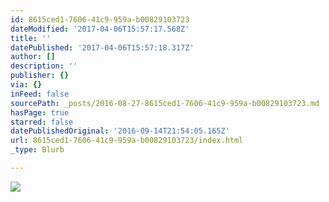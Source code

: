 ```yaml
---
id: 8615ced1-7606-41c9-959a-b00829103723
dateModified: '2017-04-06T15:57:17.568Z'
title: ''
datePublished: '2017-04-06T15:57:18.317Z'
author: []
description: ''
publisher: {}
via: {}
inFeed: false
sourcePath: _posts/2016-08-27-8615ced1-7606-41c9-959a-b00829103723.md
hasPage: true
starred: false
datePublishedOriginal: '2016-09-14T21:54:05.165Z'
url: 8615ced1-7606-41c9-959a-b00829103723/index.html
_type: Blurb

---
```

![](https://the-grid-user-content.s3-us-west-2.amazonaws.com/e09bfff7-5b6c-4224-b86c-3513f6e6d3e1.jpg)